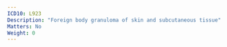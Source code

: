 ```yaml
---
ICD10: L923
Description: "Foreign body granuloma of skin and subcutaneous tissue"
Matters: No
Weight: 0
---
```

